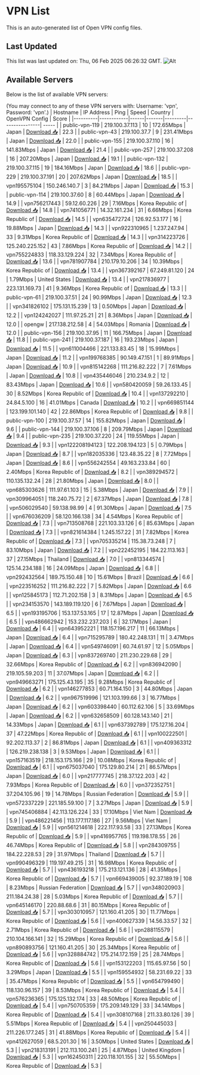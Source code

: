 # VPN List

This is an auto-generated list of Open VPN config files.

## Last Updated

This list was last updated on: Thu, 06 Feb 2025 06:26:32 GMT.
![Alt](https://repobeats.axiom.co/api/embed/186b98318ef1479477931607c1ad7d823f12451f.svg "Repobeats analytics image")

## Available Servers

Below is the list of available VPN servers:

(You may connect to any of these VPN servers with: Username: 'vpn', Password: 'vpn'.)
| Hostname | IP Address | Ping | Speed | Country | OpenVPN Config | Score |
|----------|------------|------|-------|---------|----------------| ----- |
| public-vpn-119 | 219.100.37.113 | 10 | 172.65Mbps | Japan | [Download 📥](./configs/server_0_JP.ovpn) | 22.3 |
| public-vpn-43 | 219.100.37.7 | 9 | 231.41Mbps | Japan | [Download 📥](./configs/server_1_JP.ovpn) | 22.0 |
| public-vpn-155 | 219.100.37.110 | 16 | 141.83Mbps | Japan | [Download 📥](./configs/server_2_JP.ovpn) | 21.4 |
| public-vpn-257 | 219.100.37.208 | 16 | 207.20Mbps | Japan | [Download 📥](./configs/server_3_JP.ovpn) | 19.1 |
| public-vpn-132 | 219.100.37.115 | 19 | 184.16Mbps | Japan | [Download 📥](./configs/server_4_JP.ovpn) | 18.6 |
| public-vpn-229 | 219.100.37.191 | 20 | 207.62Mbps | Japan | [Download 📥](./configs/server_5_JP.ovpn) | 18.5 |
| vpn195575104 | 150.246.140.7 | 3 | 84.21Mbps | Japan | [Download 📥](./configs/server_6_JP.ovpn) | 15.3 |
| public-vpn-114 | 219.100.37.60 | 8 | 60.44Mbps | Japan | [Download 📥](./configs/server_7_JP.ovpn) | 14.9 |
| vpn756217443 | 59.12.60.226 | 29 | 7.16Mbps | Korea Republic of | [Download 📥](./configs/server_8_KR.ovpn) | 14.8 |
| vpn741056771 | 14.32.161.234 | 31 | 6.66Mbps | Korea Republic of | [Download 📥](./configs/server_9_KR.ovpn) | 14.5 |
| vpn635472724 | 126.92.53.177 | 16 | 19.88Mbps | Japan | [Download 📥](./configs/server_10_JP.ovpn) | 14.3 |
| vpn922310965 | 1.237.247.94 | 33 | 9.31Mbps | Korea Republic of | [Download 📥](./configs/server_11_KR.ovpn) | 14.3 |
| vpn314223726 | 125.240.225.152 | 43 | 7.86Mbps | Korea Republic of | [Download 📥](./configs/server_12_KR.ovpn) | 14.2 |
| vpn755224833 | 118.33.129.224 | 32 | 7.34Mbps | Korea Republic of | [Download 📥](./configs/server_13_KR.ovpn) | 13.6 |
| vpn781907784 | 210.179.10.206 | 34 | 10.39Mbps | Korea Republic of | [Download 📥](./configs/server_14_KR.ovpn) | 13.4 |
| vpn367392167 | 67.249.81.120 | 24 | 1.79Mbps | United States | [Download 📥](./configs/server_15_US.ovpn) | 13.4 |
| vpn217836977 | 223.131.169.73 | 41 | 9.36Mbps | Korea Republic of | [Download 📥](./configs/server_16_KR.ovpn) | 13.3 |
| public-vpn-61 | 219.100.37.51 | 24 | 90.99Mbps | Japan | [Download 📥](./configs/server_17_JP.ovpn) | 12.3 |
| vpn341826102 | 175.131.15.239 | 13 | 0.50Mbps | Japan | [Download 📥](./configs/server_18_JP.ovpn) | 12.2 |
| vpn124242027 | 111.97.25.21 | 21 | 8.36Mbps | Japan | [Download 📥](./configs/server_19_JP.ovpn) | 12.0 |
| opengw | 217.138.212.58 | 4 | 54.03Mbps | Romania | [Download 📥](./configs/server_20_RO.ovpn) | 12.0 |
| public-vpn-156 | 219.100.37.95 | 11 | 166.75Mbps | Japan | [Download 📥](./configs/server_21_JP.ovpn) | 11.8 |
| public-vpn-241 | 219.100.37.187 | 16 | 193.23Mbps | Japan | [Download 📥](./configs/server_22_JP.ovpn) | 11.5 |
| vpn611004466 | 221.133.83.45 | 18 | 15.99Mbps | Japan | [Download 📥](./configs/server_23_JP.ovpn) | 11.2 |
| vpn199768385 | 90.149.47.151 | 1 | 89.91Mbps | Japan | [Download 📥](./configs/server_24_JP.ovpn) | 10.9 |
| vpn815142268 | 111.216.82.222 | 7 | 7.61Mbps | Japan | [Download 📥](./configs/server_25_JP.ovpn) | 10.8 |
| vpn435446046 | 210.234.9.2 | 12 | 83.43Mbps | Japan | [Download 📥](./configs/server_26_JP.ovpn) | 10.6 |
| vpn580420059 | 59.26.133.45 | 30 | 8.52Mbps | Korea Republic of | [Download 📥](./configs/server_27_KR.ovpn) | 10.4 |
| vpn137292210 | 24.84.5.100 | 16 | 41.01Mbps | Canada | [Download 📥](./configs/server_28_CA.ovpn) | 10.2 |
| vpn669851144 | 123.199.101.140 | 42 | 22.86Mbps | Korea Republic of | [Download 📥](./configs/server_29_KR.ovpn) | 9.8 |
| public-vpn-100 | 219.100.37.57 | 14 | 155.82Mbps | Japan | [Download 📥](./configs/server_30_JP.ovpn) | 9.6 |
| public-vpn-144 | 219.100.37.106 | 8 | 209.79Mbps | Japan | [Download 📥](./configs/server_31_JP.ovpn) | 9.4 |
| public-vpn-235 | 219.100.37.220 | 24 | 119.55Mbps | Japan | [Download 📥](./configs/server_32_JP.ovpn) | 9.3 |
| vpn122208194123 | 122.208.194.123 | 5 | 0.79Mbps | Japan | [Download 📥](./configs/server_33_JP.ovpn) | 8.7 |
| vpn182035336 | 123.48.35.22 | 8 | 7.72Mbps | Japan | [Download 📥](./configs/server_34_JP.ovpn) | 8.6 |
| vpn556242554 | 49.163.233.84 | 60 | 2.40Mbps | Korea Republic of | [Download 📥](./configs/server_35_KR.ovpn) | 8.2 |
| vpn389294572 | 110.135.132.24 | 28 | 21.80Mbps | Japan | [Download 📥](./configs/server_36_JP.ovpn) | 8.0 |
| vpn685303626 | 111.97.61.103 | 15 | 5.38Mbps | Japan | [Download 📥](./configs/server_37_JP.ovpn) | 7.9 |
| vpn309964051 | 118.240.75.72 | 2 | 67.37Mbps | Japan | [Download 📥](./configs/server_38_JP.ovpn) | 7.8 |
| vpn506029540 | 59.138.98.99 | 4 | 91.30Mbps | Japan | [Download 📥](./configs/server_39_JP.ovpn) | 7.5 |
| vpn676036209 | 58.120.166.138 | 34 | 4.54Mbps | Korea Republic of | [Download 📥](./configs/server_40_KR.ovpn) | 7.3 |
| vpn713508768 | 221.103.33.126 | 6 | 85.63Mbps | Japan | [Download 📥](./configs/server_41_JP.ovpn) | 7.3 |
| vpn821614384 | 1.245.157.22 | 31 | 7.82Mbps | Korea Republic of | [Download 📥](./configs/server_42_KR.ovpn) | 7.3 |
| vpn705335214 | 115.38.73.248 | 7 | 83.10Mbps | Japan | [Download 📥](./configs/server_43_JP.ovpn) | 7.2 |
| vpn222452195 | 184.22.113.163 | 37 | 27.15Mbps | Thailand | [Download 📥](./configs/server_44_TH.ovpn) | 7.0 |
| vpn813344574 | 125.14.234.188 | 16 | 24.09Mbps | Japan | [Download 📥](./configs/server_45_JP.ovpn) | 6.8 |
| vpn292432564 | 189.75.150.48 | 10 | 15.61Mbps | Brazil | [Download 📥](./configs/server_46_BR.ovpn) | 6.6 |
| vpn223516252 | 111.216.82.222 | 7 | 5.82Mbps | Japan | [Download 📥](./configs/server_47_JP.ovpn) | 6.6 |
| vpn125845173 | 112.71.202.158 | 3 | 8.31Mbps | Japan | [Download 📥](./configs/server_48_JP.ovpn) | 6.5 |
| vpn234153570 | 143.189.119.120 | 6 | 7.67Mbps | Japan | [Download 📥](./configs/server_49_JP.ovpn) | 6.5 |
| vpn193195706 | 153.137.53.165 | 17 | 12.87Mbps | Japan | [Download 📥](./configs/server_50_JP.ovpn) | 6.5 |
| vpn486662942 | 153.232.237.203 | 6 | 32.17Mbps | Japan | [Download 📥](./configs/server_51_JP.ovpn) | 6.4 |
| vpn643952221 | 118.157.196.217 | 11 | 66.13Mbps | Japan | [Download 📥](./configs/server_52_JP.ovpn) | 6.4 |
| vpn715295789 | 180.42.248.131 | 11 | 3.47Mbps | Japan | [Download 📥](./configs/server_53_JP.ovpn) | 6.4 |
| vpn549746091 | 60.74.61.97 | 12 | 5.05Mbps | Japan | [Download 📥](./configs/server_54_JP.ovpn) | 6.3 |
| vpn837269740 | 211.230.229.68 | 29 | 32.66Mbps | Korea Republic of | [Download 📥](./configs/server_55_KR.ovpn) | 6.2 |
| vpn836942090 | 219.105.59.203 | 11 | 37.07Mbps | Japan | [Download 📥](./configs/server_56_JP.ovpn) | 6.2 |
| vpn949663271 | 175.125.43.195 | 35 | 9.28Mbps | Korea Republic of | [Download 📥](./configs/server_57_KR.ovpn) | 6.2 |
| vpn146277853 | 60.71.164.150 | 3 | 44.80Mbps | Japan | [Download 📥](./configs/server_58_JP.ovpn) | 6.2 |
| vpn967519996 | 121.103.199.66 | 3 | 16.77Mbps | Japan | [Download 📥](./configs/server_59_JP.ovpn) | 6.2 |
| vpn603398440 | 60.112.62.106 | 5 | 33.69Mbps | Japan | [Download 📥](./configs/server_60_JP.ovpn) | 6.2 |
| vpn632658509 | 60.128.143.140 | 21 | 14.33Mbps | Japan | [Download 📥](./configs/server_61_JP.ovpn) | 6.1 |
| vpn637392789 | 175.127.16.204 | 37 | 47.22Mbps | Korea Republic of | [Download 📥](./configs/server_62_KR.ovpn) | 6.1 |
| vpn100222501 | 92.202.113.37 | 2 | 86.81Mbps | Japan | [Download 📥](./configs/server_63_JP.ovpn) | 6.1 |
| vpn409363312 | 126.219.238.138 | 3 | 9.53Mbps | Japan | [Download 📥](./configs/server_64_JP.ovpn) | 6.1 |
| vpn157163519 | 218.153.175.166 | 29 | 10.08Mbps | Korea Republic of | [Download 📥](./configs/server_65_KR.ovpn) | 6.1 |
| vpn675037040 | 175.129.80.214 | 21 | 86.57Mbps | Japan | [Download 📥](./configs/server_66_JP.ovpn) | 6.0 |
| vpn217777745 | 218.37.122.203 | 42 | 7.93Mbps | Korea Republic of | [Download 📥](./configs/server_67_KR.ovpn) | 6.0 |
| vpn372352751 | 37.204.105.96 | 19 | 14.78Mbps | Russian Federation | [Download 📥](./configs/server_68_RU.ovpn) | 5.9 |
| vpn572337229 | 221.185.59.100 | 7 | 3.27Mbps | Japan | [Download 📥](./configs/server_69_JP.ovpn) | 5.9 |
| vpn745406884 | 42.113.126.224 | 33 | 17.10Mbps | Viet Nam | [Download 📥](./configs/server_70_VN.ovpn) | 5.9 |
| vpn486221456 | 113.177.117.186 | 27 | 9.56Mbps | Viet Nam | [Download 📥](./configs/server_71_VN.ovpn) | 5.9 |
| vpn561214618 | 222.117.93.58 | 33 | 27.13Mbps | Korea Republic of | [Download 📥](./configs/server_72_KR.ovpn) | 5.9 |
| vpn416957765 | 119.198.178.55 | 26 | 46.74Mbps | Korea Republic of | [Download 📥](./configs/server_73_KR.ovpn) | 5.8 |
| vpn284309755 | 184.22.228.53 | 29 | 31.97Mbps | Thailand | [Download 📥](./configs/server_74_TH.ovpn) | 5.7 |
| vpn990496329 | 119.197.49.215 | 31 | 16.98Mbps | Korea Republic of | [Download 📥](./configs/server_75_KR.ovpn) | 5.7 |
| vpn436193218 | 175.213.121.136 | 28 | 41.35Mbps | Korea Republic of | [Download 📥](./configs/server_76_KR.ovpn) | 5.7 |
| vpn669439005 | 92.37.189.19 | 108 | 8.23Mbps | Russian Federation | [Download 📥](./configs/server_77_RU.ovpn) | 5.7 |
| vpn348020903 | 211.184.24.38 | 28 | 5.03Mbps | Korea Republic of | [Download 📥](./configs/server_78_KR.ovpn) | 5.7 |
| vpn645146170 | 220.88.68.6 | 31 | 80.15Mbps | Korea Republic of | [Download 📥](./configs/server_79_KR.ovpn) | 5.7 |
| vpn303010957 | 121.160.41.205 | 30 | 11.77Mbps | Korea Republic of | [Download 📥](./configs/server_80_KR.ovpn) | 5.6 |
| vpn400627339 | 14.56.33.57 | 32 | 2.71Mbps | Korea Republic of | [Download 📥](./configs/server_81_KR.ovpn) | 5.6 |
| vpn288115579 | 210.104.166.141 | 32 | 15.29Mbps | Korea Republic of | [Download 📥](./configs/server_82_KR.ovpn) | 5.6 |
| vpn890893756 | 121.160.41.205 | 30 | 25.34Mbps | Korea Republic of | [Download 📥](./configs/server_83_KR.ovpn) | 5.6 |
| vpn328884742 | 175.214.172.159 | 25 | 28.74Mbps | Korea Republic of | [Download 📥](./configs/server_84_KR.ovpn) | 5.6 |
| vpn153122203 | 115.65.97.56 | 50 | 3.29Mbps | Japan | [Download 📥](./configs/server_85_JP.ovpn) | 5.5 |
| vpn159554932 | 58.231.69.22 | 33 | 35.47Mbps | Korea Republic of | [Download 📥](./configs/server_86_KR.ovpn) | 5.5 |
| vpn654799490 | 118.130.96.157 | 39 | 8.53Mbps | Korea Republic of | [Download 📥](./configs/server_87_KR.ovpn) | 5.4 |
| vpn576236365 | 175.125.132.174 | 33 | 48.50Mbps | Korea Republic of | [Download 📥](./configs/server_88_KR.ovpn) | 5.4 |
| vpn750705359 | 175.209.149.129 | 33 | 34.14Mbps | Korea Republic of | [Download 📥](./configs/server_89_KR.ovpn) | 5.4 |
| vpn308107168 | 211.33.80.126 | 39 | 5.51Mbps | Korea Republic of | [Download 📥](./configs/server_90_KR.ovpn) | 5.4 |
| vpn250445033 | 211.226.177.245 | 31 | 41.88Mbps | Korea Republic of | [Download 📥](./configs/server_91_KR.ovpn) | 5.4 |
| vpn412627059 | 68.5.201.30 | 16 | 3.50Mbps | United States | [Download 📥](./configs/server_92_US.ovpn) | 5.3 |
| vpn218313191 | 212.113.100.241 | 25 | 4.87Mbps | United Kingdom | [Download 📥](./configs/server_93_GB.ovpn) | 5.3 |
| vpn162450311 | 220.118.101.155 | 32 | 55.50Mbps | Korea Republic of | [Download 📥](./configs/server_94_KR.ovpn) | 5.3 |
